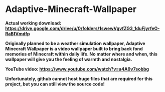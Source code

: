 # Adaptive-Minecraft-Wallpaper

<b>Actual working download: https://drive.google.com/drive/u/0/folders/1swewVgvfZG3_1duFjyrfeO-RaBfVmdfp<b>


Originally planned to be a weather simulation wallpaper, Adaptive Minecraft Wallpaper is a video wallpaper built to bring back fond memories of Minecraft within daily life. No matter where and when, this wallpaper will give you the feeling of warmth and nostalgia.

YouTube video: https://www.youtube.com/watch?v=a4A9v7sobbg

Unfortunately, github cannot host huge files that are required for this project, but you can still view the source code!
